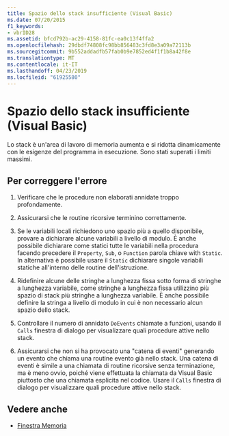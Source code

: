 ```yaml
---
title: Spazio dello stack insufficiente (Visual Basic)
ms.date: 07/20/2015
f1_keywords:
- vbrID28
ms.assetid: bfcd792b-ac29-4158-81fc-ea0c13f4ffa2
ms.openlocfilehash: 29dbdf74808fc98bb856483c3fd8e3a09a72113b
ms.sourcegitcommit: 9b552addadfb57fab0b9e7852ed4f1f1b8a42f8e
ms.translationtype: MT
ms.contentlocale: it-IT
ms.lasthandoff: 04/23/2019
ms.locfileid: "61925580"
---
```

# <a name="out-of-stack-space-visual-basic"></a>Spazio dello stack insufficiente (Visual Basic)
Lo stack è un'area di lavoro di memoria aumenta e si ridotta dinamicamente con le esigenze del programma in esecuzione. Sono stati superati i limiti massimi.  
  
## <a name="to-correct-this-error"></a>Per correggere l'errore  
  
1. Verificare che le procedure non elaborati annidate troppo profondamente.  
  
2. Assicurarsi che le routine ricorsive terminino correttamente.  
  
3. Se le variabili locali richiedono uno spazio più a quello disponibile, provare a dichiarare alcune variabili a livello di modulo. È anche possibile dichiarare come statici tutte le variabili nella procedura facendo precedere il `Property`, `Sub`, o `Function` parola chiave with `Static`. In alternativa è possibile usare il `Static` dichiarare singole variabili statiche all'interno delle routine dell'istruzione.  
  
4. Ridefinire alcune delle stringhe a lunghezza fissa sotto forma di stringhe a lunghezza variabile, come stringhe a lunghezza fissa utilizzino più spazio di stack più stringhe a lunghezza variabile. È anche possibile definire la stringa a livello di modulo in cui è non necessario alcun spazio dello stack.  
  
5. Controllare il numero di annidato `DoEvents` chiamate a funzioni, usando il `Calls` finestra di dialogo per visualizzare quali procedure attive nello stack.  
  
6. Assicurarsi che non si ha provocato una "catena di eventi" generando un evento che chiama una routine evento già nello stack. Una catena di eventi è simile a una chiamata di routine ricorsive senza terminazione, ma è meno ovvio, poiché viene effettuata la chiamata da Visual Basic piuttosto che una chiamata esplicita nel codice. Usare il `Calls` finestra di dialogo per visualizzare quali procedure attive nello stack.  
  
## <a name="see-also"></a>Vedere anche

- [Finestra Memoria](/visualstudio/debugger/memory-windows)
